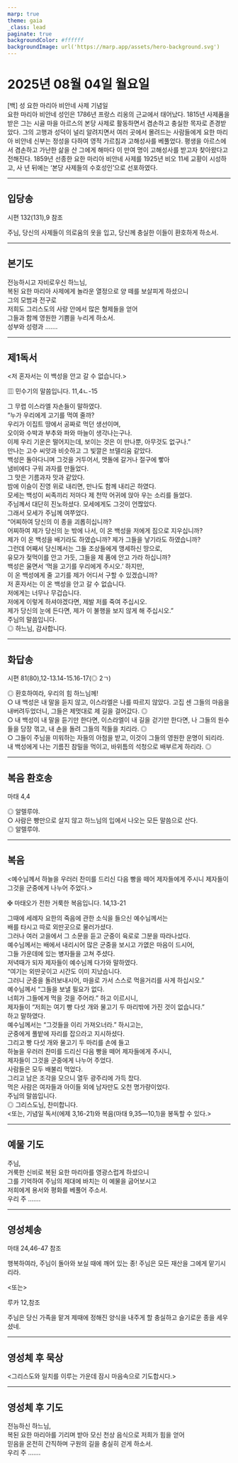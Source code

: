 ```yaml
---
marp: true
theme: gaia
_class: lead
paginate: true
backgroundColor: #ffffff
backgroundImage: url('https://marp.app/assets/hero-background.svg')
---
```


# 2025년 08월 04일 월요일

[백] 성 요한 마리아 비안네 사제 기념일  
요한 마리아 비안네 성인은 1786년 프랑스 리옹의 근교에서 태어났다. 1815년 사제품을 받은 그는 시골 마을 아르스의 본당 사제로 활동하면서 겸손하고 충실한 목자로 존경받았다. 그의 고행과 성덕이 널리 알려지면서 여러 곳에서 몰려드는 사람들에게 요한 마리아 비안네 신부는 정성을 다하여 영적 가르침과 고해성사를 베풀었다. 평생을 아르스에서 겸손하고 가난한 삶을 산 그에게 해마다 이 만여 명이 고해성사를 받고자 찾아왔다고 전해진다. 1859년 선종한 요한 마리아 비안네 사제를 1925년 비오 11세 교황이 시성하고, 사 년 뒤에는 ‘본당 사제들의 수호성인’으로 선포하였다.




---

## 입당송

시편 132(131),9 참조

주님, 당신의 사제들이 의로움의 옷을 입고, 당신께 충실한 이들이 환호하게 하소서.  
  


---

## 본기도

전능하시고 자비로우신 하느님,  
복된 요한 마리아 사제에게 놀라운 열정으로 양 떼를 보살피게 하셨으니  
그의 모범과 전구로  
저희도 그리스도의 사랑 안에서 많은 형제들을 얻어  
그들과 함께 영원한 기쁨을 누리게 하소서.  
성부와 성령과 …….  
  


---

## 제1독서

<저 혼자서는 이 백성을 안고 갈 수 없습니다.>

▥ 민수기의 말씀입니다. 11,4ㄴ-15

그 무렵 이스라엘 자손들이 말하였다.  
“누가 우리에게 고기를 먹여 줄까?  
우리가 이집트 땅에서 공짜로 먹던 생선이며,  
오이와 수박과 부추와 파와 마늘이 생각나는구나.  
이제 우리 기운은 떨어지는데, 보이는 것은 이 만나뿐, 아무것도 없구나.”  
만나는 고수 씨앗과 비슷하고 그 빛깔은 브델리움 같았다.  
백성은 돌아다니며 그것을 거두어서, 맷돌에 갈거나 절구에 빻아  
냄비에다 구워 과자를 만들었다.  
그 맛은 기름과자 맛과 같았다.  
밤에 이슬이 진영 위로 내리면, 만나도 함께 내리곤 하였다.  
모세는 백성이 씨족끼리 저마다 제 천막 어귀에 앉아 우는 소리를 들었다.  
주님께서 대단히 진노하셨다. 모세에게도 그것이 언짢았다.  
그래서 모세가 주님께 여쭈었다.  
“어찌하여 당신의 이 종을 괴롭히십니까?  
어찌하여 제가 당신의 눈 밖에 나서, 이 온 백성을 저에게 짐으로 지우십니까?  
제가 이 온 백성을 배기라도 하였습니까? 제가 그들을 낳기라도 하였습니까?  
그런데 어째서 당신께서는 그들 조상들에게 맹세하신 땅으로,  
유모가 젖먹이를 안고 가듯, 그들을 제 품에 안고 가라 하십니까?  
백성은 울면서 ‘먹을 고기를 우리에게 주시오.’ 하지만,  
이 온 백성에게 줄 고기를 제가 어디서 구할 수 있겠습니까?  
저 혼자서는 이 온 백성을 안고 갈 수 없습니다.  
저에게는 너무나 무겁습니다.  
저에게 이렇게 하셔야겠다면, 제발 저를 죽여 주십시오.  
제가 당신의 눈에 든다면, 제가 이 불행을 보지 않게 해 주십시오.”  
주님의 말씀입니다.  
◎ 하느님, 감사합니다.  
  


---

## 화답송

시편 81(80),12-13.14-15.16-17(◎ 2ㄱ)

◎ 환호하여라, 우리의 힘 하느님께!  
○ 내 백성은 내 말을 듣지 않고, 이스라엘은 나를 따르지 않았다. 고집 센 그들의 마음을 내버려두었더니, 그들은 제멋대로 제 길을 걸어갔다. ◎  
○ 내 백성이 내 말을 듣기만 한다면, 이스라엘이 내 길을 걷기만 한다면, 나 그들의 원수들을 당장 꺾고, 내 손을 돌려 그들의 적들을 치리라. ◎  
○ 그들이 주님을 미워하는 자들의 아첨을 받고, 이것이 그들의 영원한 운명이 되리라. 내 백성에게 나는 기름진 참밀을 먹이고, 바위틈의 석청으로 배부르게 하리라. ◎  
  


---

## 복음 환호송

마태 4,4

◎ 알렐루야.  
○ 사람은 빵만으로 살지 않고 하느님의 입에서 나오는 모든 말씀으로 산다.  
◎ 알렐루야.  
  


---

## 복음

<예수님께서 하늘을 우러러 찬미를 드리신 다음 빵을 떼어 제자들에게 주시니 제자들이 그것을 군중에게 나누어 주었다.>

✠ 마태오가 전한 거룩한 복음입니다. 14,13-21

그때에 세례자 요한의 죽음에 관한 소식을 들으신 예수님께서는  
배를 타시고 따로 외딴곳으로 물러가셨다.  
그러나 여러 고을에서 그 소문을 듣고 군중이 육로로 그분을 따라나섰다.  
예수님께서는 배에서 내리시어 많은 군중을 보시고 가엾은 마음이 드시어,  
그들 가운데에 있는 병자들을 고쳐 주셨다.  
저녁때가 되자 제자들이 예수님께 다가와 말하였다.  
“여기는 외딴곳이고 시간도 이미 지났습니다.  
그러니 군중을 돌려보내시어, 마을로 가서 스스로 먹을거리를 사게 하십시오.”  
예수님께서 “그들을 보낼 필요가 없다.  
너희가 그들에게 먹을 것을 주어라.” 하고 이르시니,  
제자들이 “저희는 여기 빵 다섯 개와 물고기 두 마리밖에 가진 것이 없습니다.”  
하고 말하였다.  
예수님께서는 “그것들을 이리 가져오너라.” 하시고는,  
군중에게 풀밭에 자리를 잡으라고 지시하셨다.  
그리고 빵 다섯 개와 물고기 두 마리를 손에 들고  
하늘을 우러러 찬미를 드리신 다음 빵을 떼어 제자들에게 주시니,  
제자들이 그것을 군중에게 나누어 주었다.  
사람들은 모두 배불리 먹었다.  
그리고 남은 조각을 모으니 열두 광주리에 가득 찼다.  
먹은 사람은 여자들과 아이들 외에 남자만도 오천 명가량이었다.  
주님의 말씀입니다.  
◎ 그리스도님, 찬미합니다.  
<또는, 기념일 독서(에제 3,16-21)와 복음(마태 9,35―10,1)을 봉독할 수 있다.>  
  


---

## 예물 기도

주님,  
거룩한 신비로 복된 요한 마리아를 영광스럽게 하셨으니  
그를 기억하여 주님의 제대에 바치는 이 예물을 굽어보시고  
저희에게 용서와 평화를 베풀어 주소서.  
우리 주 …….  
  


---

## 영성체송

마태 24,46-47 참조

행복하여라, 주님이 돌아와 보실 때에 깨어 있는 종! 주님은 모든 재산을 그에게 맡기시리라.  
  
<또는>  
  
루카 12,참조  
  
주님은 당신 가족을 맡겨 제때에 정해진 양식을 내주게 할 충실하고 슬기로운 종을 세우셨네.  


---

## 영성체 후 묵상

<그리스도와 일치를 이루는 가운데 잠시 마음속으로 기도합시다.>  


---

## 영성체 후 기도

전능하신 하느님,  
복된 요한 마리아를 기리며 받아 모신 천상 음식으로 저희가 힘을 얻어  
믿음을 온전히 간직하며 구원의 길을 충실히 걷게 하소서.  
우리 주 …….
